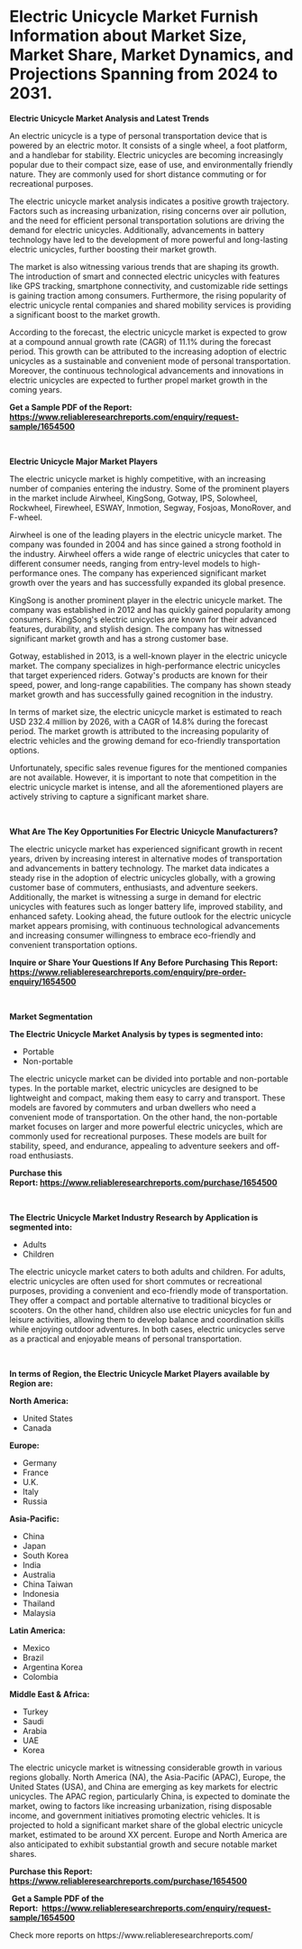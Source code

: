 <p><h1>Electric Unicycle Market Furnish Information about Market Size, Market Share, Market Dynamics, and Projections Spanning from 2024 to 2031.</h1></p><p><strong>Electric Unicycle Market Analysis and Latest Trends</strong></p>
<p><p>An electric unicycle is a type of personal transportation device that is powered by an electric motor. It consists of a single wheel, a foot platform, and a handlebar for stability. Electric unicycles are becoming increasingly popular due to their compact size, ease of use, and environmentally friendly nature. They are commonly used for short distance commuting or for recreational purposes.</p><p>The electric unicycle market analysis indicates a positive growth trajectory. Factors such as increasing urbanization, rising concerns over air pollution, and the need for efficient personal transportation solutions are driving the demand for electric unicycles. Additionally, advancements in battery technology have led to the development of more powerful and long-lasting electric unicycles, further boosting their market growth.</p><p>The market is also witnessing various trends that are shaping its growth. The introduction of smart and connected electric unicycles with features like GPS tracking, smartphone connectivity, and customizable ride settings is gaining traction among consumers. Furthermore, the rising popularity of electric unicycle rental companies and shared mobility services is providing a significant boost to the market growth.</p><p>According to the forecast, the electric unicycle market is expected to grow at a compound annual growth rate (CAGR) of 11.1% during the forecast period. This growth can be attributed to the increasing adoption of electric unicycles as a sustainable and convenient mode of personal transportation. Moreover, the continuous technological advancements and innovations in electric unicycles are expected to further propel market growth in the coming years.</p></p>
<p><strong>Get a Sample PDF of the Report:&nbsp; <a href="https://www.reliableresearchreports.com/enquiry/request-sample/1654500">https://www.reliableresearchreports.com/enquiry/request-sample/1654500</a></strong></p>
<p>&nbsp;</p>
<p><strong>Electric Unicycle Major Market Players</strong></p>
<p><p>The electric unicycle market is highly competitive, with an increasing number of companies entering the industry. Some of the prominent players in the market include Airwheel, KingSong, Gotway, IPS, Solowheel, Rockwheel, Firewheel, ESWAY, Inmotion, Segway, Fosjoas, MonoRover, and F-wheel.</p><p>Airwheel is one of the leading players in the electric unicycle market. The company was founded in 2004 and has since gained a strong foothold in the industry. Airwheel offers a wide range of electric unicycles that cater to different consumer needs, ranging from entry-level models to high-performance ones. The company has experienced significant market growth over the years and has successfully expanded its global presence.</p><p>KingSong is another prominent player in the electric unicycle market. The company was established in 2012 and has quickly gained popularity among consumers. KingSong's electric unicycles are known for their advanced features, durability, and stylish design. The company has witnessed significant market growth and has a strong customer base.</p><p>Gotway, established in 2013, is a well-known player in the electric unicycle market. The company specializes in high-performance electric unicycles that target experienced riders. Gotway's products are known for their speed, power, and long-range capabilities. The company has shown steady market growth and has successfully gained recognition in the industry.</p><p>In terms of market size, the electric unicycle market is estimated to reach USD 232.4 million by 2026, with a CAGR of 14.8% during the forecast period. The market growth is attributed to the increasing popularity of electric vehicles and the growing demand for eco-friendly transportation options.</p><p>Unfortunately, specific sales revenue figures for the mentioned companies are not available. However, it is important to note that competition in the electric unicycle market is intense, and all the aforementioned players are actively striving to capture a significant market share.</p></p>
<p>&nbsp;</p>
<p><strong>What Are The Key Opportunities For Electric Unicycle Manufacturers?</strong></p>
<p><p>The electric unicycle market has experienced significant growth in recent years, driven by increasing interest in alternative modes of transportation and advancements in battery technology. The market data indicates a steady rise in the adoption of electric unicycles globally, with a growing customer base of commuters, enthusiasts, and adventure seekers. Additionally, the market is witnessing a surge in demand for electric unicycles with features such as longer battery life, improved stability, and enhanced safety. Looking ahead, the future outlook for the electric unicycle market appears promising, with continuous technological advancements and increasing consumer willingness to embrace eco-friendly and convenient transportation options.</p></p>
<p><strong>Inquire or Share Your Questions If Any Before Purchasing This Report: <a href="https://www.reliableresearchreports.com/enquiry/pre-order-enquiry/1654500">https://www.reliableresearchreports.com/enquiry/pre-order-enquiry/1654500</a></strong></p>
<p>&nbsp;</p>
<p><strong>Market Segmentation</strong></p>
<p><strong>The Electric Unicycle Market Analysis by types is segmented into:</strong></p>
<p><ul><li>Portable</li><li>Non-portable</li></ul></p>
<p><p>The electric unicycle market can be divided into portable and non-portable types. In the portable market, electric unicycles are designed to be lightweight and compact, making them easy to carry and transport. These models are favored by commuters and urban dwellers who need a convenient mode of transportation. On the other hand, the non-portable market focuses on larger and more powerful electric unicycles, which are commonly used for recreational purposes. These models are built for stability, speed, and endurance, appealing to adventure seekers and off-road enthusiasts.</p></p>
<p><strong>Purchase this Report:&nbsp;<a href="https://www.reliableresearchreports.com/purchase/1654500">https://www.reliableresearchreports.com/purchase/1654500</a></strong></p>
<p>&nbsp;</p>
<p><strong>The Electric Unicycle Market Industry Research by Application is segmented into:</strong></p>
<p><ul><li>Adults</li><li>Children</li></ul></p>
<p><p>The electric unicycle market caters to both adults and children. For adults, electric unicycles are often used for short commutes or recreational purposes, providing a convenient and eco-friendly mode of transportation. They offer a compact and portable alternative to traditional bicycles or scooters. On the other hand, children also use electric unicycles for fun and leisure activities, allowing them to develop balance and coordination skills while enjoying outdoor adventures. In both cases, electric unicycles serve as a practical and enjoyable means of personal transportation.</p></p>
<p>&nbsp;</p>
<p><strong>In terms of Region, the Electric Unicycle Market Players available by Region are:</strong></p>
<p>
    <p> <strong> North America: </strong>
        <ul>
            <li>United States</li>
            <li>Canada</li>
        </ul>
        </p> 
    <p> <strong> Europe: </strong>
        <ul>
            <li>Germany</li>
            <li>France</li>
            <li>U.K.</li>
            <li>Italy</li>
            <li>Russia</li>
        </ul>
        </p> 
    <p> <strong> Asia-Pacific: </strong>
        <ul>
            <li>China</li>
            <li>Japan</li>
            <li>South Korea</li>
            <li>India</li>
            <li>Australia</li>
            <li>China Taiwan</li>
            <li>Indonesia</li>
            <li>Thailand</li>
            <li>Malaysia</li>
        </ul>
        </p> 
    <p> <strong> Latin America: </strong>
        <ul>
            <li>Mexico</li>
            <li>Brazil</li>
            <li>Argentina Korea</li>
            <li>Colombia</li>
        </ul>
        </p> 
    <p> <strong> Middle East & Africa: </strong>
        <ul>
            <li>Turkey</li>
            <li>Saudi</li>
            <li>Arabia</li>
            <li>UAE</li>
            <li>Korea</li>
        </ul>
    </p>
    </p>
<p><p>The electric unicycle market is witnessing considerable growth in various regions globally. North America (NA), the Asia-Pacific (APAC), Europe, the United States (USA), and China are emerging as key markets for electric unicycles. The APAC region, particularly China, is expected to dominate the market, owing to factors like increasing urbanization, rising disposable income, and government initiatives promoting electric vehicles. It is projected to hold a significant market share of the global electric unicycle market, estimated to be around XX percent. Europe and North America are also anticipated to exhibit substantial growth and secure notable market shares.</p></p>
<p><strong>Purchase this Report: <a href="https://www.reliableresearchreports.com/purchase/1654500">https://www.reliableresearchreports.com/purchase/1654500</a></strong></p>
<p>&nbsp;<strong>Get a Sample PDF of the Report:&nbsp;&nbsp;<a href="https://www.reliableresearchreports.com/enquiry/request-sample/1654500">https://www.reliableresearchreports.com/enquiry/request-sample/1654500</a></strong></p>
<p><strong></strong></p>
<p>Check more reports on https://www.reliableresearchreports.com/</p>